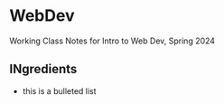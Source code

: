 # WebDev
Working Class Notes for Intro to Web Dev, Spring 2024


## INgredients

- this is a bulleted list